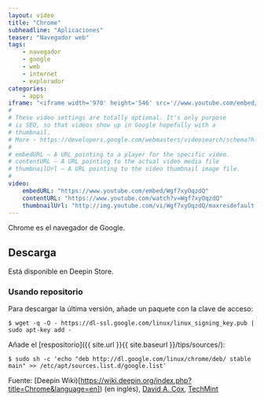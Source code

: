 ```yaml
---
layout: video
title: "Chrome"
subheadline: "Aplicaciones"
teaser: "Navegador web"
tags:
    - navegador
    - google
    - web
    - internet
    - explorador
categories:
    - apps
iframe: "<iframe width='970' height='546' src='//www.youtube.com/embed/Wgf7xyOqzdQ' frameborder='0' allowfullscreen></iframe>"
#
# These video settings are totally optional. It's only purpose
# is SEO, so that videos show up in Google hopefully with a
# thumbnail.
# More › https://developers.google.com/webmasters/videosearch/schema?hl=en&rd=1
#
# embedURL – A URL pointing to a player for the specific video.
# contentURL – A URL pointing to the actual video media file
# thumbnailUrl – A URL pointing to the video thumbnail image file.
#
video:
    embedURL: "https://www.youtube.com/embed/Wgf7xyOqzdQ"
    contentURL: "https://www.youtube.com/watch?v=Wgf7xyOqzdQ"
    thumbnailUrl: "http://img.youtube.com/vi/Wgf7xyOqzdQ/maxresdefault.jpg"
---
```

<!--more-->

Chrome es el navegador de Google.

## Descarga

Está disponible en Deepin Store.

### Usando repositorio

Para descargar la última versión, añade un paquete con la clave de acceso:

~~~
$ wget -q -O - https://dl-ssl.google.com/linux/linux_signing_key.pub | sudo apt-key add -
~~~

Añade el [respositorio]({{ site.url }}{{ site.baseurl }}/tips/sources/):

~~~
$ sudo sh -c 'echo "deb http://dl.google.com/linux/chrome/deb/ stable main" >> /etc/apt/sources.list.d/google.list'
~~~

Fuente: [Deepin Wiki)[https://wiki.deepin.org/index.php?title=Chrome&language=en]) (en inglés), [David A. Cox](https://www.youtube.com/channel/UCWjgzVRdoEaZxiF_kVbrtsA), [TechMint](https://www.tecmint.com/install-google-chrome-in-debian-ubuntu-linux-mint/)
